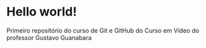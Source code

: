 # Hello world!
Primeiro repositório do curso de Git e GitHub do Curso em Vídeo do professor Gustavo Guanabara
